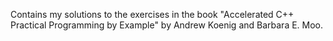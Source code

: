 Contains my solutions to the exercises in the book "Accelerated C++ Practical Programming by Example" by Andrew Koenig and Barbara E. Moo.
